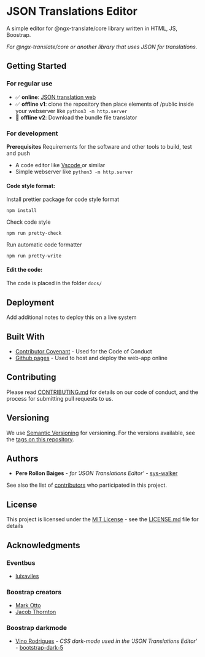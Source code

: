 ﻿# JSON Translations Editor


A simple editor for @ngx-translate/core library  written in HTML, JS, Boostrap.

*For @ngx-translate/core or another library that uses JSON for translations.*

## Getting Started
### For regular use

- :white_check_mark: **online**:  [JSON translation web](https://sys-walker.github.io/json-translations-editor/) 
- :white_check_mark: **offline v1**:  clone the repository then place elements of /public inside your webserver like `python3 -m http.server`
- :red_circle: **offline v2**: Download the bundle file translator


### For development
**Prerequisites**
Requirements for the software and other tools to build, test and push 
- A code editor like [Vscode ](https://code.visualstudio.com/) or similar 
- Simple webserver like `python3 -m http.server`


#### Code style format:
Install prettier package for code style format

    npm install

Check code style

    npm run pretty-check

Run automatic code formatter

    npm run pretty-write

#### Edit the code:

The code is placed in the folder `docs/`

## Deployment

Add additional notes to deploy this on a live system

## Built With

  - [Contributor Covenant](https://www.contributor-covenant.org/) - Used
    for the Code of Conduct
  - [Github pages](https://pages.github.com/) - Used to host and deploy  the web-app online

## Contributing

Please read [CONTRIBUTING.md](CONTRIBUTING.md) for details on our code
of conduct, and the process for submitting pull requests to us.

## Versioning

We use [Semantic Versioning](http://semver.org/) for versioning. For the versions
available, see the [tags on this repository](https://github.com/sys-walker/json-translations-editor/tags).

## Authors

   - **Pere Rollon Baiges**  - *for 'JSON Translations Editor'* -  [sys-walker](https://github.com/sys-walker)

See also the list of [contributors](https://github.com/sys-walker/json-translations-editor/graphs/contributors) who participated in this project.


## License
This project is licensed under the [MIT License](LICENSE) - see the [LICENSE.md](LICENSE) file for details


## Acknowledgments

### Eventbus
  - [luixaviles](https://github.com/luixaviles)
### Boostrap creators
  - [Mark Otto](https://github.com/mdo)
  - [Jacob Thornton](https://github.com/fat)
    

### Boostrap darkmode
  - [Vino Rodrigues](https://github.com/vinorodrigues) - *CSS dark-mode used in the  'JSON Translations Editor'* - [bootstrap-dark-5](https://github.com/vinorodrigues/bootstrap-dark-5)
